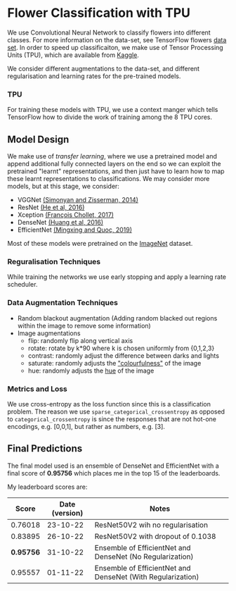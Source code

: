 # Flower Classification with TPU #

We use Convolutional Neural Network to classify flowers into different classes. For more information 
on the data-set, see TensorFlow flowers [data set](https://www.tensorflow.org/datasets/catalog/tf_flowers). 
In order to speed up classificaiton, we make use of Tensor Processing Units (TPU), which are 
available from [Kaggle](https://www.kaggle.com/docs/tpu). 

We consider different augmentations to the data-set, and different regularisation and learning 
rates for the pre-trained models.


### TPU

For training these models with TPU, we use a context manger which tells TensorFlow how to divide 
the work of training among the 8 TPU cores.


## Model Design 

We make use of *transfer learning*, where we use a pretrained model and append additional fully 
connected layers on the end so we can exploit the pretrained "learnt" representations, and then 
just have to learn how to map these learnt representations to classifications. We may consider 
more models, but at this stage, we consider:

- VGGNet [(Simonyan and Zisserman, 2014)](https://arxiv.org/abs/1409.1556)
- ResNet [(He et al, 2016)](https://openaccess.thecvf.com/content_cvpr_2016/html/He_Deep_Residual_Learning_CVPR_2016_paper.html)
- Xception [(François Chollet, 2017)](https://arxiv.org/abs/1610.02357)
- DenseNet [(Huang et al, 2016)](https://arxiv.org/abs/1608.06993)
- EfficientNet [(Mingxing and Quoc, 2019)](https://arxiv.org/abs/1905.11946)

Most of these models were pretrained on the [ImageNet](http://image-net.org/) dataset.

### Reguralisation Techniques
While training the networks we use early stopping and apply a learning rate scheduler.

### Data Augmentation Techniques
- Random blackout augmentation (Adding random blacked out regions within the image to remove some information)
- Image augmentations
  - flip: randomly flip along vertical axis
  - rotate: rotate by k*90 where k is chosen uniformly from {0,1,2,3}
  - contrast: randomly adjust the difference between darks and lights 
  - saturate: randomly adjusts the ["colourfulness"](https://en.wikipedia.org/wiki/Colorfulness) of the image 
  - hue: randomly adjusts the [hue](https://en.wikipedia.org/wiki/Hue ) of the image 


### Metrics and Loss
We use cross-entropy as the loss function since this is a classification problem.
The reason we use `sparse_categorical_crossentropy` as opposed to `categorical_crossentropy` is 
since the responses that are not hot-one encodings, e.g. [0,0,1], but rather as numbers, 
e.g. [3]. 


## Final Predictions

The final model used is an ensemble of DenseNet and EfficientNet with a final score of **0.95756** 
which places me in the top 15 of the leaderboards.

My leaderboard scores are:

| Score                 | Date (version) | Notes                                                     |
|-----------------------|----------------|-----------------------------------------------------------|
| 0.76018               | 23-10-22       | ResNet50V2 wih no regularisation                          | 
| 0.83895               | 26-10-22       | ResNet50V2 with dropout of 0.1038                         | 
| **0.95756**           | 31-10-22       | Ensemble of EfficientNet and DenseNet (No Regularization) | 
| 0.95557          | 01-11-22       | Ensemble of EfficientNet and DenseNet (With Regularization)  | 
